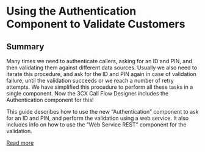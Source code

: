 # Using the Authentication Component to Validate Customers
## Summary 
Many times we need to authenticate callers, asking for an ID and PIN, and then validating them against different data sources. Usually we also need to iterate this procedure, and ask for the ID and PIN again in case of validation failure, until the validation succeeds or we reach a number of retry attempts. We have simplified this procedure to perform all these tasks in a single component. Now the 3CX Call Flow Designer includes the Authentication component for this!

This guide describes how to use the new “Authentication” component to ask for an ID and PIN, and perform the validation using a web service. It also includes info on how to use the “Web Service REST” component for the validation.

[Read more](https://www.3cx.com/docs/cfd-validate-customers/)
